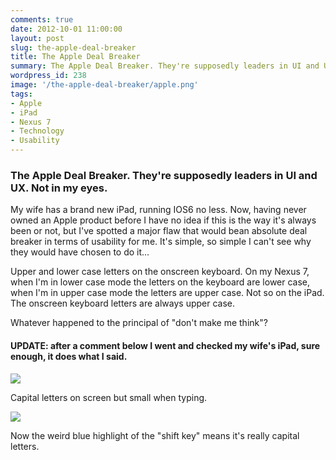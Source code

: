 ```yaml
---
comments: true
date: 2012-10-01 11:00:00
layout: post
slug: the-apple-deal-breaker
title: The Apple Deal Breaker
summary: The Apple Deal Breaker. They're supposedly leaders in UI and UX. Not in my eyes. Here's why I would never own an Apple product.
wordpress_id: 238
image: '/the-apple-deal-breaker/apple.png'
tags:
- Apple
- iPad
- Nexus 7
- Technology
- Usability
---
```


### The Apple Deal Breaker. They're supposedly leaders in UI and UX. Not in my eyes.

My wife has a brand new iPad, running IOS6 no less. Now, having never owned an Apple product before I have no idea if this is the way it's always been or not, but I've spotted a major flaw that would bean absolute deal breaker in terms of usability for me. It's simple, so simple I can't see why they would have chosen to do it...

Upper and lower case letters on the onscreen keyboard. On my Nexus 7, when I'm in lower case mode the letters on the keyboard are lower case, when I'm in upper case mode the letters are upper case. Not so on the iPad. The onscreen keyboard letters are always upper case.

Whatever happened to the principal of "don't make me think"?

#### UPDATE: after a comment below I went and checked my wife's iPad, sure enough, it does what I said.

[![](/img/posts/IMG_20121004_214010.png)](/img/posts/IMG_20121004_214010.png)

Capital letters on screen but small when typing.

[![](/img/posts/IMG_20121004_214026.png)](/img/posts/IMG_20121004_214026.png)

Now the weird blue highlight of the "shift key" means it's really capital letters.
